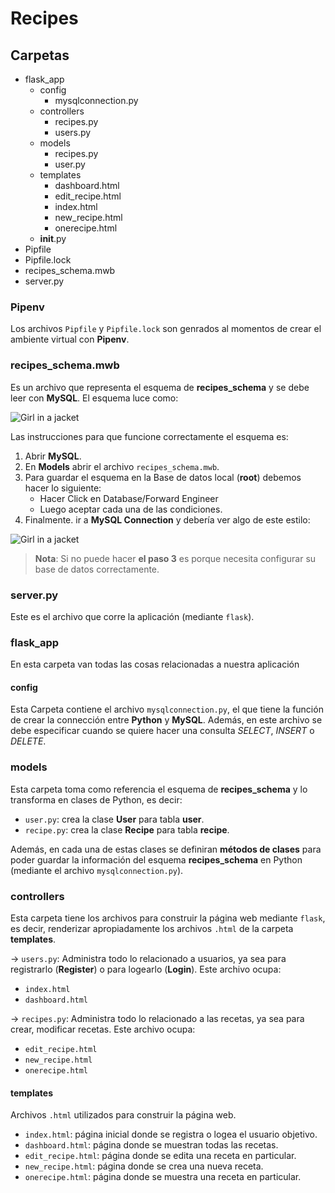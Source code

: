 # Recipes

## Carpetas

* flask_app
  * config
    * mysqlconnection.py
  * controllers
    * recipes.py
    * users.py
  * models
    * recipes.py
    * user.py
  * templates
    * dashboard.html
    * edit_recipe.html
    * index.html
    * new_recipe.html
    * onerecipe.html
  * __init__.py  
* Pipfile
* Pipfile.lock
* recipes_schema.mwb
* server.py

### Pipenv

Los archivos `Pipfile` y `Pipfile.lock` son genrados al momentos de crear el ambiente
virtual con **Pipenv**.

### recipes_schema.mwb
Es un archivo que representa el esquema de **recipes_schema** y se debe leer con
**MySQL**. El esquema luce como:

<img src="../belt_review/recipes/images/esquema.png" alt="Girl in a jacket" >

Las instrucciones para que funcione correctamente el esquema es:

1. Abrir **MySQL**.
2. En **Models** abrir el archivo `recipes_schema.mwb`.
3. Para guardar el esquema en la Base de datos local (**root**) debemos hacer lo siguiente:
   * Hacer Click en Database/Forward Engineer
   * Luego aceptar cada una de las condiciones.
4. Finalmente. ir a  **MySQL Connection** y debería ver algo de este estilo:

<img src="../belt_review/recipes/images/db.png" alt="Girl in a jacket" >

> **Nota**: Si no puede hacer **el paso 3** es porque necesita configurar su base de datos correctamente.


### server.py

Este es el archivo que corre la aplicación (mediante `flask`).

### flask_app

En esta carpeta van todas las cosas relacionadas a nuestra aplicación

#### config
    
Esta Carpeta contiene el archivo `mysqlconnection.py`, el que tiene la función de crear 
la connección entre **Python** y **MySQL**. Además, en este archivo se debe especificar 
cuando se quiere hacer una consulta *SELECT*, *INSERT* o *DELETE*.


### models

Esta carpeta toma como referencia el esquema de **recipes_schema** y lo transforma en 
clases de Python, es decir:

* `user.py`: crea la clase **User** para tabla **user**.
* `recipe.py`: crea la clase **Recipe** para tabla **recipe**.

Además, en cada una de estas clases se definiran **métodos de clases** para poder guardar
la información del esquema **recipes_schema** en Python (mediante el archivo `mysqlconnection.py`).

### controllers

Esta carpeta tiene los archivos para construir la página web mediante `flask`, es decir, renderizar 
apropiadamente los archivos `.html` de la carpeta **templates**.

-> `users.py`: Administra todo lo relacionado a usuarios, ya sea para registrarlo (**Register**) o para logearlo (**Login**). 
Este archivo ocupa:
  * `index.html`
  * `dashboard.html`

-> `recipes.py`: Administra todo lo relacionado a las recetas, ya sea para crear, modificar recetas.
Este archivo ocupa:
  * `edit_recipe.html`
  * `new_recipe.html`
  * `onerecipe.html`

####  templates

Archivos `.html` utilizados para construir la página web.

* `index.html`: página inicial donde se registra o logea el usuario objetivo.
* `dashboard.html`: página donde se muestran todas las recetas.
* `edit_recipe.html`: página donde se edita una receta en particular.
* `new_recipe.html`: página donde se crea una nueva receta.
* `onerecipe.html`:  página donde se muestra una receta en particular.